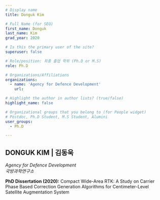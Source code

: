 ```yaml
---
# Display name
title: Donguk Kim

# Full Name (for SEO)
first_name: Donguk
last_name: Kim
grad_year: 2020

# Is this the primary user of the site?
superuser: false

# Role/position: 최종 졸업 학위 (Ph.D or M.S)
role: Ph.D

# Organizations/Affiliations
organizations:
  - name: 'Agency for Defence Development'
    url: 

# Highlight the author in author lists? (true/false)
highlight_name: false

# Organizational groups that you belong to (for People widget)
# Postdoc, Ph.D Student, M.S Student, Alumini
user_groups: 
  - Ph.D

---
```


<!----- 이름" **별표2개 사이에 적을것** ----->

## **DONGUK KIM | 김동욱** 

<!----- 현재 직위/직장: *별표 사이에 적을것*----->

*Agency for Defence Development*</br>
*국방과학연구소*</br>

<!----- 학위논문 및 졸업연도(박사): 없으면 삭제----->

**PhD Dissertation (2020):** Compact Wide-Area RTK: A Study on Carrier Phase Based Correction Generation Algorithms for Centimeter-Level Satellite Augmentation System

<!----- 학위논문 및 졸업연도(석사): 없으면 삭제----->



<!-----  Biography: 없으면 아래 공란----> </br> 



<!------------------------------------>
</br> 
